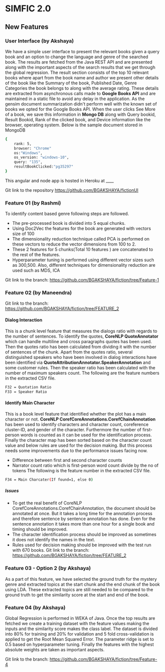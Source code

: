 # SIMFIC 2.0
## New Features
### User Interface (by Akshaya)
We have a simple user interface to present the relevant books given a query book and an option to change the language and genre of the searched book. The results are fetched from the Java REST API and are presented along with the important aspects of the search results that we get through the global regression.
The result section consists of the top 10 relevant books where apart from the book name and author we present other details of the book like the Summary of the book, Published Date, Genre Categories the book belongs to along with the average rating. These details are extracted from asynchronous calls made to **Google Books API** and are maintained in a static file to avoid any delay in the application. As the gensim document summarization didn't perform well with the known set of books we opted for the Google Books API.
When the user clicks See More of a book, we save this information in **Mongo DB** along with Query bookid, Result  Bookid, Rank of the clicked book, and Device information like the browser, operating system. Below is the sample document stored in MongoDB

```sh
{
    rank: 5,
    browser: "Chrome"
    os:"Windows",
    os_version: "windows-10",
    query: "135",
    resultBookClicked:"pg35297"
}
```
This angular and node app is hosted in Heroku at ____

Git link to the repository
https://github.com/BGAKSHAYA/fictionUI

### Feature 01 (by Rashmi)
To identify content based genre following steps are followed.
- The pre-processed book is divided into 5 equal chunks.
- Using Doc2Vec the features for the book are generated with vectors size of 100
- The dimensionality reduction technique called PCA is performed on these vectors to reduce the vector dimensions from 100 to 2.
- These 2 features for 5 chunks(Total 10 features ) are concatenated to the rest of the features.
- Hyperparameter tuning is performed using different vector sizes such as 300,500. Also, different techniques for dimensionality reduction are used such as MDS, ICA

Git link to the branch:
https://github.com/BGAKSHAYA/fiction/tree/Feature-1


### Feature 02 (by Maneendra)

Git link to the branch:
https://github.com/BGAKSHAYA/fiction/tree/FEATURE_2

#### Dialog Interaction
This is a chunk level feature that measures the dialogs ratio with regards to the number of sentences. To identify the quotes, **CoreNLP QuoteAnnotator** which can handle multiline and cross paragraphs quotes has been used. Then the quotes ratio has been calculated from dividing it with the number of sentences of the chunk. Apart from the quotes ratio, several distinguished speakers who have been involved in dialog interactions have been identified via **QuoteAttributionAnnotator.SpeakerAnnotation** and some customer rules. Then the speaker ratio has been calculated with the number of maximum speakers count. The following are the feature numbers in the extracted CSV file.

```sh
F32 = Quotation Ratio
F33 = Speaker Ratio
```
#### Identify Main Character

This is a book level feature that identified whether the plot has a main character or not. **CoreNLP CorefCoreAnnotations.CorefChainAnnotation** has been used to identify characters and character count, coreference cluster-ID, and gender of the character. Furthermore the number of first-person words is counted as it can be used for the identification process. Finally the character map has been sorted based on the character count value and below rules are used for the decision making. But this process needs some improvements due to the performance issues facing now.
- Difference between first and second character counts
- Narrator count ratio which is first-person word count divide by the no of tokens
The following is the feature number in the extracted CSV file.

```sh
F34 = Main Charcater(If found=1, else 0)
```

##### Issues

- To get the real benefit of CoreNLP CorefCoreAnnotations.CorefChainAnnotation, the document should be annotated at once. But it takes a long time for the annotation process and therefore sentence by sentence annotation has done. Even for the sentence annotation it takes more than one hour for a single book and timing should be improved.
- The character identification process should be improved as sometimes it does not identify the names in the text.
- Rules used for decision making should be improved with the test run with 670 books.
Git link to the branch:
https://github.com/BGAKSHAYA/fiction/tree/FEATURE_2

### Feature 03 - Option 2 (by Akshaya)
As a part of this feature, we have selected the ground truth for the mystery genre and extracted topics at the start chunk and the end chunk of the book using LDA. These extracted topics are still needed to be compared to the ground truth to get the similarity score at the start and end of the book.

### Feature 04 (by Akshaya)
Global Regression is performed in WEKA of Java. Once the top results are fetched we create a training dataset with the feature values making the inputs and the similarity score makes the class label. The dataset is divided into 80% for training and 20% for validation and 5 fold cross-validation is applied to get the Root Mean Squared Error. The parameter ridge is set to 0.5 based on hyperparameter tuning. Finally the features with the highest absolute weights are taken as important aspects.

Git link to the branch: https://github.com/BGAKSHAYA/fiction/tree/Feature-4
